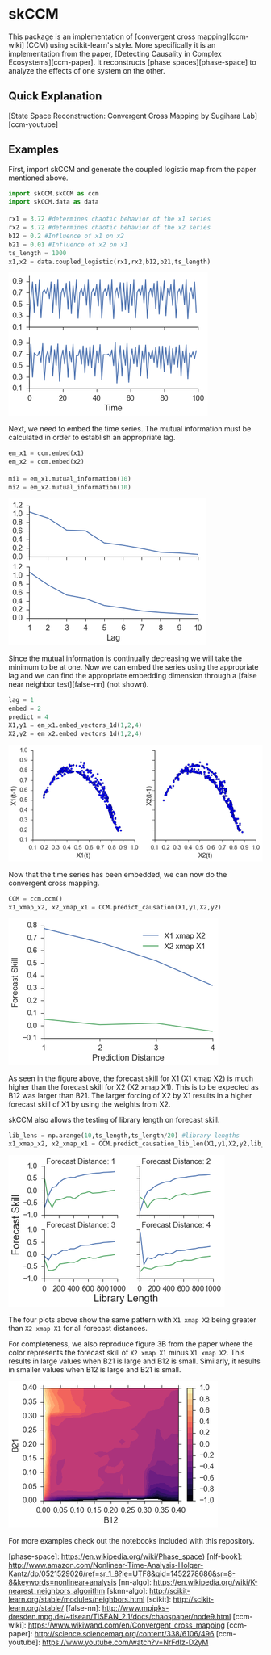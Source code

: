 
skCCM
========

This package is an implementation of [convergent cross mapping][ccm-wiki] (CCM) using scikit-learn's style. More specifically it is an implementation from the paper, [Detecting Causality in Complex Ecosystems][ccm-paper]. It reconstructs [phase spaces][phase-space] to analyze the effects of one system on the other.

Quick Explanation
-----------------

[State Space Reconstruction: Convergent Cross Mapping by Sugihara Lab][ccm-youtube]

Examples
--------
First, import skCCM and generate the coupled logistic map from the paper mentioned above.

```python
import skCCM.skCCM as ccm
import skCCM.data as data

rx1 = 3.72 #determines chaotic behavior of the x1 series
rx2 = 3.72 #determines chaotic behavior of the x2 series
b12 = 0.2 #Influence of x1 on x2
b21 = 0.01 #Influence of x2 on x1
ts_length = 1000
x1,x2 = data.coupled_logistic(rx1,rx2,b12,b21,ts_length)
```

![coupled logistic](figures/coupled_logistic.png "coupled logistic")

Next, we need to embed the time series. The mutual information must be calculated in order to establish an appropriate lag.

```python
em_x1 = ccm.embed(x1)
em_x2 = ccm.embed(x2)

mi1 = em_x1.mutual_information(10)
mi2 = em_x2.mutual_information(10)
```

![mutual info](figures/mutual_info.png "mutual information")

Since the mutual information is continually decreasing we will take the minimum to be at one. Now we can embed the series using the appropriate lag and we can find the appropriate embedding dimension through a [false near neighbor test][false-nn] (not shown).

```python
lag = 1
embed = 2
predict = 4
X1,y1 = em_x1.embed_vectors_1d(1,2,4)
X2,y2 = em_x2.embed_vectors_1d(1,2,4)
```
![mutual info](figures/x_embedded.png "mutual information")

Now that the time series has been embedded, we can now do the convergent cross mapping.

```python
CCM = ccm.ccm()
x1_xmap_x2, x2_xmap_x1 = CCM.predict_causation(X1,y1,X2,y2)
```

![xmap distance](figures/xmap_distance.png "xmap distance")

As seen in the figure above, the forecast skill for X1 (X1 xmap X2) is much higher than the forecast skill for X2 (X2 xmap X1). This is to be expected as B12 was larger than B21. The larger forcing of X2 by X1 results in a higher forecast skill of X1 by using the weights from X2.

skCCM also allows the testing of library length on forecast skill.

```python
lib_lens = np.arange(10,ts_length,ts_length/20) #library lengths
x1_xmap_x2, x2_xmap_x1 = CCM.predict_causation_lib_len(X1,y1,X2,y2,lib_lens)
```

![library length](figures/xmap_lib_len.png "library length")

The four plots above show the same pattern with `X1 xmap X2` being greater than `X2 xmap X1` for all forecast distances.

For completeness, we also reproduce figure 3B from the paper where the color represents the forecast skill of `X2 xmap X1` minus `X1 xmap X2`. This results in large values when B21 is large and B12 is small. Similarly, it results in smaller values when B12 is large and B21 is small.

![library length](figures/xmap_changingB.png "library length")

For more examples check out the notebooks included with this repository.

[phase-space]: https://en.wikipedia.org/wiki/Phase_space)
[nlf-book]: http://www.amazon.com/Nonlinear-Time-Analysis-Holger-Kantz/dp/0521529026/ref=sr_1_8?ie=UTF8&qid=1452278686&sr=8-8&keywords=nonlinear+analysis
[nn-algo]: https://en.wikipedia.org/wiki/K-nearest_neighbors_algorithm
[sknn-algo]: http://scikit-learn.org/stable/modules/neighbors.html
[scikit]: http://scikit-learn.org/stable/
[false-nn]: http://www.mpipks-dresden.mpg.de/~tisean/TISEAN_2.1/docs/chaospaper/node9.html
[ccm-wiki]: https://www.wikiwand.com/en/Convergent_cross_mapping
[ccm-paper]: http://science.sciencemag.org/content/338/6106/496
[ccm-youtube]: https://www.youtube.com/watch?v=NrFdIz-D2yM









